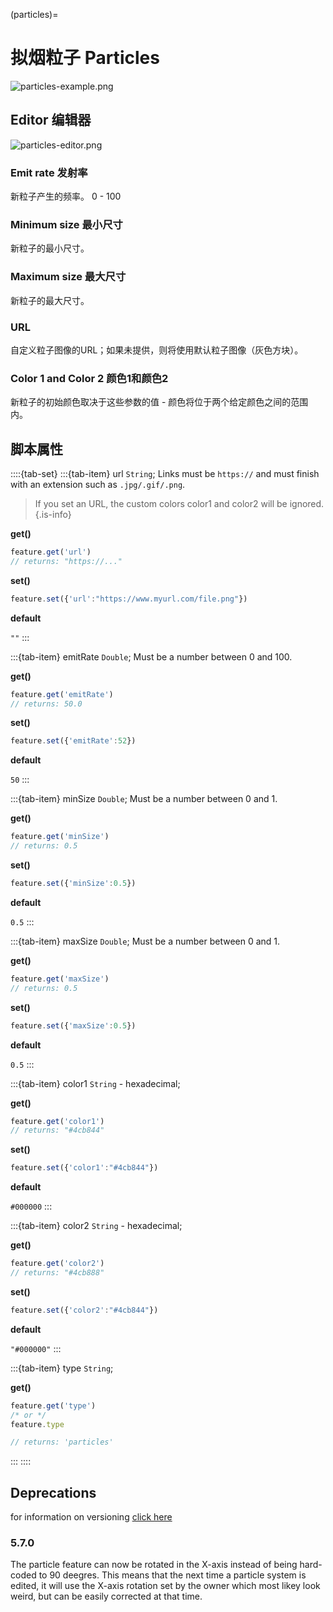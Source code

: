 (particles)=
# 拟烟粒子 Particles

![particles-example.png](https://wiki.cryptovoxels.com/particles-example.png)

## Editor 编辑器

![particles-editor.png](https://wiki.cryptovoxels.com/particles-editor.png)

### Emit rate 发射率

新粒子产生的频率。 0 - 100

### Minimum size 最小尺寸

新粒子的最小尺寸。

### Maximum size 最大尺寸

新粒子的最大尺寸。

### URL

自定义粒子图像的URL；如果未提供，则将使用默认粒子图像（灰色方块）。

### Color 1 and Color 2 颜色1和颜色2

新粒子的初始颜色取决于这些参数的值 - 颜色将位于两个给定颜色之间的范围内。

## 脚本属性

::::{tab-set}
:::{tab-item} url
`String`; Links must be `https://` and must finish with an extension such as `.jpg/.gif/.png`.
> If you set an URL, the custom colors color1 and color2 will be ignored.
{.is-info}

**get()**

```js
feature.get('url')
// returns: "https://..."
```

**set()**

```js
feature.set({'url':"https://www.myurl.com/file.png"})
```

**default**

`""`
:::

:::{tab-item} emitRate
`Double`; Must be a number between 0 and 100.

**get()**

```js
feature.get('emitRate')
// returns: 50.0
```

**set()**

```js
feature.set({'emitRate':52})
```

**default**

`50`
:::


:::{tab-item} minSize
`Double`; Must be a number between 0 and 1.

**get()**

```js
feature.get('minSize')
// returns: 0.5
```

**set()**

```js
feature.set({'minSize':0.5})
```

**default**

`0.5`
:::


:::{tab-item} maxSize
`Double`; Must be a number between 0 and 1.

**get()**

```js
feature.get('maxSize')
// returns: 0.5
```

**set()**

```js
feature.set({'maxSize':0.5})
```

**default**

`0.5`
:::

:::{tab-item} color1
`String` - hexadecimal; 

**get()**

```js
feature.get('color1')
// returns: "#4cb844"
```

**set()**

```js
feature.set({'color1':"#4cb844"})
```

**default**

`#000000`
:::

:::{tab-item} color2
`String` - hexadecimal; 

**get()**

```js
feature.get('color2')
// returns: "#4cb888"
```

**set()**

```js
feature.set({'color2':"#4cb844"})
```

**default**

`"#000000"`
:::


:::{tab-item} type
`String`;

**get()**

```js
feature.get('type')
/* or */
feature.type

// returns: 'particles'
```
:::
::::

## Deprecations
for information on versioning [click here](https://wiki.cryptovoxels.com/en/versioning-and-deprecations)

### 5.7.0

The particle feature can now be rotated in the X-axis instead of being hard-coded to 90 deegres. This means that the next time a particle system is edited, it will use the X-axis rotation set by the owner which most likey look weird, but can be easily corrected at that time.
